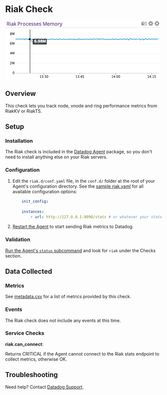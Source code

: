 # Riak Check

![Riak Graph][8]

## Overview

This check lets you track node, vnode and ring performance metrics from RiakKV or RiakTS.

## Setup
### Installation

The Riak check is included in the [Datadog Agent][1] package, so you don't need to install anything else on your Riak servers.

### Configuration

1. Edit the `riak.d/conf.yaml` file, in the `conf.d/` folder at the root of your Agent's configuration directory.
	See the [sample riak.yaml][2] for all available configuration options:

    ```yaml
    	init_config:

    	instances:
      		- url: http://127.0.0.1:8098/stats # or whatever your stats endpoint is
    ```

2. [Restart the Agent][3] to start sending Riak metrics to Datadog.

### Validation

[Run the Agent's `status` subcommand][4] and look for `riak` under the Checks section.

## Data Collected
### Metrics

See [metadata.csv][5] for a list of metrics provided by this check.

### Events
The Riak check does not include any events at this time.

### Service Checks

**riak.can_connect**:

Returns CRITICAL if the Agent cannot connect to the Riak stats endpoint to collect metrics, otherwise OK.

## Troubleshooting
Need help? Contact [Datadog Support][6].

[1]: https://app.datadoghq.com/account/settings#agent
[2]: https://github.com/DataDog/integrations-core/blob/master/riak/datadog_checks/riak/data/conf.yaml.example
[3]: https://docs.datadoghq.com/agent/faq/agent-commands/#start-stop-restart-the-agent
[4]: https://docs.datadoghq.com/agent/faq/agent-commands/#agent-status-and-information
[5]: https://github.com/DataDog/integrations-core/blob/master/riak/metadata.csv
[6]: https://docs.datadoghq.com/help/
[8]: https://raw.githubusercontent.com/DataDog/integrations-core/master/riak/images/riak_graph.png
